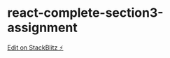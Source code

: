 # react-complete-section3-assignment

[Edit on StackBlitz ⚡️](https://stackblitz.com/edit/react-complete-section3-assignment)